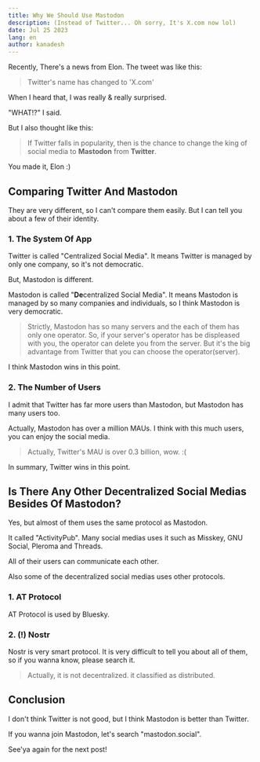 ```yaml
---
title: Why We Should Use Mastodon
description: (Instead of Twitter... Oh sorry, It's X.com now lol)
date: Jul 25 2023
lang: en
author: kanadesh
---
```


Recently, There's a news from Elon.
The tweet was like this:

> Twitter's name has changed to 'X.com'

When I heard that, I was really & really surprised.

"WHAT!?" I said.

But I also thought like this:

> If Twitter falls in popularity, then is the chance to change the king of social media to **Mastodon** from **Twitter**.

You made it, Elon :)

## Comparing Twitter And Mastodon

They are very different, so I can't compare them easily.
But I can tell you about a few of their identity.

### 1. The System Of App

Twitter is called "Centralized Social Media".
It means Twitter is managed by only one company, so it's not democratic.

But, Mastodon is different.

Mastodon is called "**De**centralized Social Media".
It means Mastodon is managed by so many companies and individuals, so I think Mastodon is very democratic.

> Strictly, Mastodon has so many servers and the each of them has only one operator.
> So, if your server's operator has be displeased with you, the operator can delete you from the server.
> But it's the big advantage from Twitter that you can choose the operator(server).

I think Mastodon wins in this point.

### 2. The Number of Users

I admit that Twitter has far more users than Mastodon, but Mastodon has many users too.

Actually, Mastodon has over a million MAUs.
I think with this much users, you can enjoy the social media.

> Actually, Twitter's MAU is over 0.3 billion, wow. :(

In summary, Twitter wins in this point.

## Is There Any Other Decentralized Social Medias Besides Of Mastodon?

Yes, but almost of them uses the same protocol as Mastodon.

It called "ActivityPub".
Many social medias uses it such as Misskey, GNU Social, Pleroma and Threads.

All of their users can communicate each other.

Also some of the decentralized social medias uses other protocols.

### 1. AT Protocol

AT Protocol is used by Bluesky.

### 2. (!) Nostr

Nostr is very smart protocol.
It is very difficult to tell you about all of them, so if you wanna know, please search it.

> Actually, it is not decentralized. it classified as distributed.

## Conclusion

I don't think Twitter is not good, but I think Mastodon is better than Twitter.

If you wanna join Mastodon, let's search "mastodon.social".

See'ya again for the next post!
